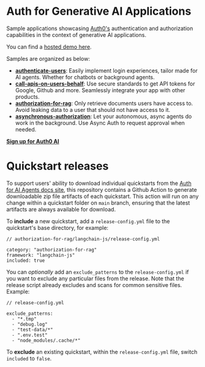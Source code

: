 # Auth for Generative AI Applications

Sample applications showcasing [Auth0's](https://www.auth0.ai/) authentication and authorization capabilities in the context of generative AI applications.

You can find a [hosted demo here](https://demo.auth0.ai/).

Samples are organized as below:

- [**authenticate-users**](https://auth0.com/ai/docs/user-authentication): Easily implement login experiences, tailor made for AI agents. Whether for chatbots or background agents.
- [**call-apis-on-users-behalf**](https://auth0.com/ai/docs/call-others-apis-on-users-behalf): Use secure standards to get API tokens for Google, Github and more. Seamlessly integrate your app with other products.
- [**authorization-for-rag**](https://auth0.com/ai/docs/authorization-for-rag): Only retrieve documents users have access to. Avoid leaking data to a user that should not have access to it.
- [**asynchronous-authorization**](https://auth0.com/ai/docs/async-authorization): Let your autonomous, async agents do work in the background. Use Async Auth to request approval when needed.

[**Sign up for Auth0 AI**](https://auth0.com/signup?onboard_app=genai&ocid=7014z000001NyoxAAC-aPA4z0000008OZeGAM)

# Quickstart releases

To support users' ability to download individual quickstarts from the [Auth for AI Agents docs site](https://auth0.com/ai/docs), this repository contains a Github Action to generate downloadable zip file artifacts of each quickstart. This action will run on any change within a quickstart folder on `main` branch, ensuring that the latest artifacts are always available for download.

To **include** a new quickstart, add a `release-config.yml` file to the quickstart's base directory, for example:

```
// authorization-for-rag/langchain-js/release-config.yml

category: "authorization-for-rag"
framework: "langchain-js"
included: true
```

You can *optionally* add an `exclude_patterns` to the `release-config.yml` if you want to exclude any particular files from the release. Note that the release script already excludes and scans for common sensitive files. Example:

```
// release-config.yml

exclude_patterns:
  - "*.tmp"
  - "debug.log"
  - "test-data/*"
  - ".env.test"
  - "node_modules/.cache/*"
```

To **exclude** an existing quickstart, within the `release-config.yml` file, switch `included` to `false`.